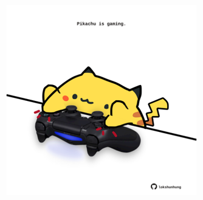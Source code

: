 <!-- built at 21/08/2024, 15:00:46 UTC -->
<p align="center">
  <img width="500" height="500" src="./ReadmeImage.svg">
</p>
